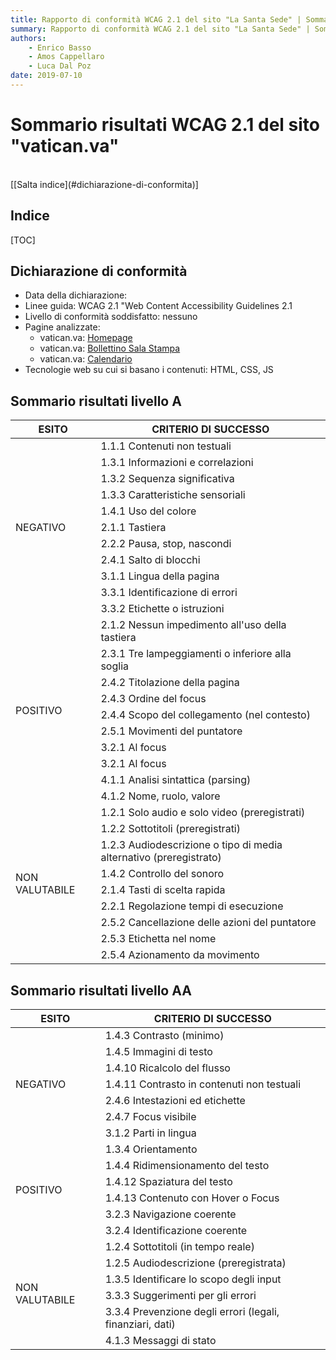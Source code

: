```yaml
---
title: Rapporto di conformità WCAG 2.1 del sito "La Santa Sede" | Sommario dei risultati
summary: Rapporto di conformità WCAG 2.1 del sito "La Santa Sede" | Sommario dei risultati.
authors:
    - Enrico Basso
    - Amos Cappellaro
    - Luca Dal Poz
date: 2019-07-10
---
```


# Sommario risultati WCAG 2.1 del sito "vatican.va"

<br>
[[Salta indice](#dichiarazione-di-conformita)]

## Indice

[TOC]

## Dichiarazione di conformità

- Data della dichiarazione:
- Linee guida: WCAG 2.1 "Web Content Accessibility Guidelines 2.1
- Livello di conformità soddisfatto: nessuno
- Pagine analizzate:
    - vatican.va: [Homepage](http://w2.vatican.va/content/vatican/it.html)
    - vatican.va: [Bollettino Sala Stampa](http://press.vatican.va/content/salastampa/it/bollettino.html)
    - vatican.va: [Calendario](http://w2.vatican.va/content/francesco/it/events/month.dir.html/2019/7.html)
- Tecnologie web su cui si basano i contenuti: HTML, CSS, JS

## Sommario risultati livello A

<table class="docutils">
    <thead>
        <tr>
            <th>ESITO</th>
            <th>CRITERIO DI SUCCESSO</th>
        </tr>
    </thead>
    <tbody>
        <tr class="danger">
            <td rowspan="11" class="result">NEGATIVO</td>
            <td>1.1.1 Contenuti non testuali</td>
        </tr>
        <tr class="danger">
            <td>1.3.1 Informazioni e correlazioni</td>
        </tr>
        <tr class="danger">
            <td>1.3.2 Sequenza significativa</td>
        </tr>
        <tr class="danger">
            <td>1.3.3 Caratteristiche sensoriali</td>
        </tr>
        <tr class="danger">
            <td>1.4.1 Uso del colore</td>
        </tr>
        <tr class="danger">
            <td>2.1.1 Tastiera</td>
        </tr>
        <tr class="danger">
            <td>2.2.2 Pausa, stop, nascondi</td>
        </tr>
        <tr class="danger">
            <td>2.4.1 Salto di blocchi</td>
        </tr>
        <tr class="danger">
            <td>3.1.1 Lingua della pagina</td>
        </tr>
        <tr class="danger">
            <td>3.3.1 Identificazione di errori</td>
        </tr>
        <tr class="danger">
            <td>3.3.2 Etichette o istruzioni</td>
        </tr>
        <tr class="success">
            <td rowspan="10" class="result">POSITIVO</td>
            <td>2.1.2 Nessun impedimento all'uso della tastiera</td>
        </tr>
        <tr class="success">
            <td>2.3.1 Tre lampeggiamenti o inferiore alla soglia</td>
        </tr>
        <tr class="success">
            <td>2.4.2 Titolazione della pagina</td>
        </tr>
        <tr class="success">
            <td>2.4.3 Ordine del focus</td>
        </tr>
        <tr class="success">
            <td>2.4.4 Scopo del collegamento (nel contesto)</td>
        </tr>
        <tr class="success">
            <td>2.5.1 Movimenti del puntatore</td>
        </tr>
        <tr class="success">
            <td>3.2.1 Al focus</td>
        </tr>
        <tr class="success">
            <td>3.2.1 Al focus</td>
        </tr>
        <tr class="success">
            <td>4.1.1 Analisi sintattica (parsing)</td>
        </tr>
        <tr class="success">
            <td>4.1.2 Nome, ruolo, valore</td>
        </tr>
        <tr class="warning">
            <td rowspan="9" class="result">NON VALUTABILE</td>
            <td>1.2.1 Solo audio e solo video (preregistrati)</td>
        </tr>
        <tr class="warning">
            <td>1.2.2 Sottotitoli (preregistrati)</td>
        </tr>
        <tr class="warning">
            <td>1.2.3 Audiodescrizione o tipo di media alternativo (preregistrato)</td>
        </tr>
        <tr class="warning">
            <td>1.4.2 Controllo del sonoro</td>
        </tr>
        <tr class="warning">
            <td>2.1.4 Tasti di scelta rapida</td>
        </tr>
        <tr class="warning">
            <td>2.2.1 Regolazione tempi di esecuzione</td>
        </tr>
        <tr class="warning">
            <td>2.5.2 Cancellazione delle azioni del puntatore</td>
        </tr>
        <tr class="warning">
            <td>2.5.3 Etichetta nel nome</td>
        </tr>
        <tr class="warning">
            <td>2.5.4 Azionamento da movimento</td>
        </tr>
    </tbody>
</table>

## Sommario risultati livello AA

<table class="docutils">
    <thead>
        <tr>
            <th>ESITO</th>
            <th>CRITERIO DI SUCCESSO</th>
        </tr>
    </thead>
    <tbody>
        <tr class="danger">
            <td rowspan="7" class="result">NEGATIVO</td>
            <td>1.4.3 Contrasto (minimo)</td>
        </tr>
        <tr class="danger">
            <td>1.4.5 Immagini di testo</td>
        </tr>
        <tr class="danger">
            <td>1.4.10 Ricalcolo del flusso</td>
        </tr>
        <tr class="danger">
            <td>1.4.11 Contrasto in contenuti non testuali</td>
        </tr>
        <tr class="danger">
            <td>2.4.6 Intestazioni ed etichette</td>
        </tr>
        <tr class="danger">
            <td>2.4.7 Focus visibile</td>
        </tr>
        <tr class="danger">
            <td>3.1.2 Parti in lingua</td>
        </tr>
        <tr class="success">
            <td rowspan="6" class="result">POSITIVO</td>
            <td>1.3.4 Orientamento</td>
        </tr>
        <tr class="success">
            <td>1.4.4 Ridimensionamento del testo</td>
        </tr>
        <tr class="success">
            <td>1.4.12 Spaziatura del testo</td>
        </tr>
        <tr class="success">
            <td>1.4.13 Contenuto con Hover o Focus</td>
        </tr>
        <tr class="success">
            <td>3.2.3 Navigazione coerente</td>
        </tr>
        <tr class="success">
            <td>3.2.4 Identificazione coerente</td>
        </tr>
        <tr class="warning">
            <td rowspan="6" class="result">NON VALUTABILE</td>
            <td>1.2.4 Sottotitoli (in tempo reale)</td>
        </tr>
        <tr class="warning">
            <td>1.2.5 Audiodescrizione (preregistrata)</td>
        </tr>
        <tr class="warning">
            <td>1.3.5 Identificare lo scopo degli input</td>
        </tr>
        <tr class="warning">
            <td>3.3.3 Suggerimenti per gli errori</td>
        </tr>
        <tr class="warning">
            <td>3.3.4 Prevenzione degli errori (legali, finanziari, dati)</td>
        </tr>
        <tr class="warning">
            <td>4.1.3 Messaggi di stato</td>
        </tr>
    </tbody>
</table>
